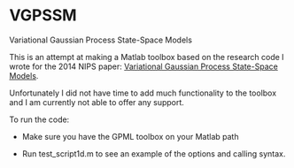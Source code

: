 # VGPSSM
Variational Gaussian Process State-Space Models

This is an attempt at making a Matlab toolbox based on the research code I wrote for the 2014 NIPS paper: [Variational Gaussian Process State-Space Models](http://papers.nips.cc/paper/5375-variational-gaussian-process-state-space-models.pdf).

Unfortunately I did not have time to add much functionality to the toolbox and I am currently not able to offer any support.

To run the code:

 * Make sure you have the GPML toolbox on your Matlab path

 * Run test_script1d.m to see an example of the options and calling syntax.